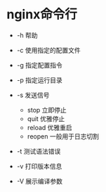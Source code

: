 # nginx命令行
- -h 帮助

- -c 使用指定的配置文件
- -g 指定配置指令
- -p 指定运行目录
- -s 发送信号
    - stop 立即停止
    - quit 优雅停止
    - reload  优雅重启
    - reopen 一般用于日志切割
- -t 测试语法错误
- -v 打印版本信息
- -V 展示编译参数